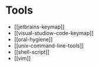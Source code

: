 # Tools

* [[jetbrains-keymap]]
* [[visual-studiow-code-keymap]]
* [[oral-hygiene]]
* [[unix-command-line-tools]]
* [[shell-script]]
* [[vim]]